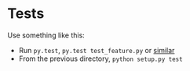 Tests
=====

Use something like this:
* Run `py.test`, `py.test test_feature.py` or
  [similar](http://pytest.org/latest/usage.html)
* From the previous directory, `python setup.py test`
